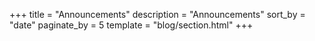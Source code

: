 +++
title = "Announcements"
description = "Announcements"
sort_by = "date"
paginate_by = 5
template = "blog/section.html"
+++
